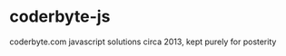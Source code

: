 coderbyte-js
============

coderbyte.com javascript solutions circa 2013, kept purely for posterity
